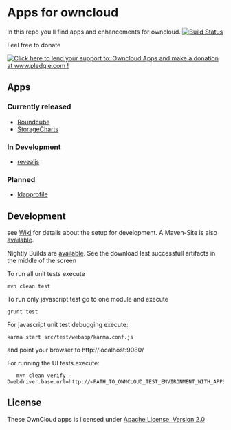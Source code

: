 Apps for owncloud
========

In this repo you'll find apps and enhancements for owncloud. [![Build Status](https://martinreinhardt-online.de/jenkins/buildStatus/icon?job=OwnCloud_nightly)](https://martinreinhardt-online.de/jenkins/job/OwnCloud_nightly/)


Feel free to donate

<a href='http://www.pledgie.com/campaigns/23447'><img alt='Click here to lend your support to: Owncloud Apps and make a donation at www.pledgie.com !' src='http://www.pledgie.com/campaigns/23447.png?skin_name=chrome' border='0' /></a> <a target="_blank" href="https://www.paypal.com/cgi-bin/webscr?cmd=_s-xclick&hosted_button_id=2SAK2NYWB8QA2">
<img alt="" border="0" src="https://www.paypalobjects.com/de_DE/DE/i/btn/btn_donateCC_LG.gif"/>
</img></a>

## Apps

### Currently released
* [Roundcube](roundcube/README.md)
* [StorageCharts](storagecharts2/README.md)

### In Development
* [revealjs](revealjs/README.md)

### Planned
* [ldapprofile](ldapprofile/README.md)

## Development

see [Wiki](https://github.com/hypery2k/owncloud/wiki/Development-Setup) for details about the setup for development.
A Maven-Site is also [available](https://martinreinhardt-online.de/jenkins/job/OwnCloud_nightly/site/).

Nightly Builds are [available](https://martinreinhardt-online.de/jenkins/job/OwnCloud_nightly/). See the download last successfull artifacts in the middle of the screen

To run all unit tests execute

```mvn clean test```

To run only javascript test go to one module and execute

```grunt test```

For javascript unit test debugging execute:

```karma start src/test/webapp/karma.conf.js```
 
and point your browser to http://localhost:9080/

For running the UI tests execute:
```cd webtest
   mvn clean verify -Dwebdriver.base.url=http://<PATH_TO_OWNCLOUD_TEST_ENVIRONMENT_WITH_APPS_INSTALLED>
```

License
------------

These OwnCloud apps is licensed under [Apache License, Version 2.0](http://www.apache.org/licenses/LICENSE-2.0)
